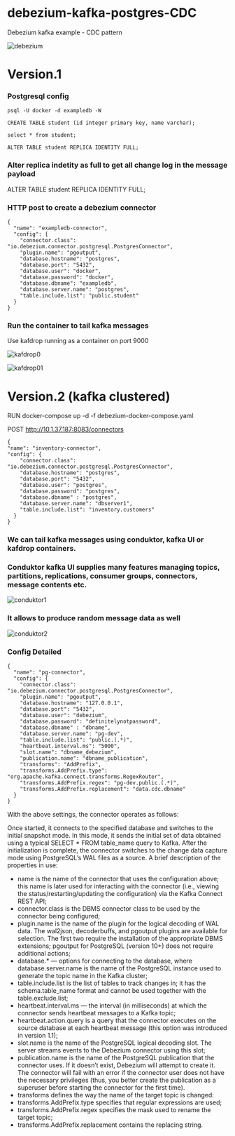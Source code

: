 # debezium-kafka-postgres-CDC
Debezium kafka example - CDC pattern

![debezium](https://user-images.githubusercontent.com/8513827/236702350-b347c23d-e314-468c-8aeb-98cb233c7de3.png)


<h1>Version.1</h1>

<h3> Postgresql config </h3>

```
psql -U docker -d exampledb -W

CREATE TABLE student (id integer primary key, name varchar);

select * from student;

ALTER TABLE student REPLICA IDENTITY FULL;

```
<h3>Alter replica indetity as full to get all change log in the message payload</h3>
ALTER TABLE student REPLICA IDENTITY FULL;


<h3> HTTP post to create a debezium connector </h3>

```
{
  "name": "exampledb-connector",
  "config": {
    "connector.class": "io.debezium.connector.postgresql.PostgresConnector",
    "plugin.name": "pgoutput",
    "database.hostname": "postgres",
    "database.port": "5432",
    "database.user": "docker",
    "database.password": "docker",
    "database.dbname": "exampledb",
    "database.server.name": "postgres",
    "table.include.list": "public.student"
  }
}
```

<h3> Run the container to tail kafka messages </h3>
Use kafdrop running as a container on port 9000


![kafdrop0](https://user-images.githubusercontent.com/8513827/236702488-db78ecd7-0ab5-457a-bb33-89fe3ce9fd05.png)


![kafdrop01](https://user-images.githubusercontent.com/8513827/236702559-7d091b30-c586-400b-8954-f4cbb9c9bb61.png)


<h1>Version.2 (kafka clustered)</h1>

RUN docker-compose up -d -f debezium-docker-compose.yaml

POST http://10.1.37.187:8083/connectors
```
{
"name": "inventory-connector",
"config": {
    "connector.class": "io.debezium.connector.postgresql.PostgresConnector",
    "database.hostname": "postgres",
    "database.port": "5432",
    "database.user": "postgres",
    "database.password": "postgres",
    "database.dbname" : "postgres",
    "database.server.name": "dbserver1",
    "table.include.list": "inventory.customers"
  }
}
```
<h3>We can tail kafka messages using conduktor, kafka UI or kafdrop containers.</h3>

<h3>Conduktor kafka UI supplies many features managing topics, partitions, replications, consumer groups, connectors, message contents etc.</h3>

![conduktor1](https://github.com/ufuk23/debezium-kafka-postgres-CDC/assets/8513827/0190cd57-66b9-4e9d-b108-07b0f72315f5)

<h3>It allows to produce random message data as well</h3>

![conduktor2](https://github.com/ufuk23/debezium-kafka-postgres-CDC/assets/8513827/9931970e-ce31-4d94-a526-8045434f631a)


<h3>Config Detailed</h3>

```
{
  "name": "pg-connector",
  "config": {
    "connector.class": "io.debezium.connector.postgresql.PostgresConnector",
    "plugin.name": "pgoutput",
    "database.hostname": "127.0.0.1",
    "database.port": "5432",
    "database.user": "debezium",
    "database.password": "definitelynotpassword",
    "database.dbname" : "dbname",
    "database.server.name": "pg-dev",
    "table.include.list": "public.(.*)",
    "heartbeat.interval.ms": "5000",
    "slot.name": "dbname_debezium",
    "publication.name": "dbname_publication",
    "transforms": "AddPrefix",
    "transforms.AddPrefix.type": "org.apache.kafka.connect.transforms.RegexRouter",
    "transforms.AddPrefix.regex": "pg-dev.public.(.*)",
    "transforms.AddPrefix.replacement": "data.cdc.dbname"
  }
}

```

With the above settings, the connector operates as follows:

Once started, it connects to the specified database and switches to the initial snapshot mode. In this mode, it sends the initial set of data obtained using a typical SELECT * FROM table_name query to Kafka.
After the initialization is complete, the connector switches to the change data capture mode using PostgreSQL’s WAL files as a source.
A brief description of the properties in use:

* name is the name of the connector that uses the configuration above; this name is later used for interacting with the connector (i.e., viewing the status/restarting/updating the configuration) via the Kafka Connect REST API;
* connector.class is the DBMS connector class to be used by the connector being configured;
* plugin.name is the name of the plugin for the logical decoding of WAL data. The wal2json, decoderbuffs, and pgoutput plugins are available for selection. The first two require the installation of the appropriate DBMS extensions; pgoutput for PostgreSQL (version 10+) does not require additional actions;
* database.* — options for connecting to the database, where database.server.name is the name of the PostgreSQL instance used to generate the topic name in the Kafka cluster;
* table.include.list is the list of tables to track changes in; it has the schema.table_name format and cannot be used together with the table.exclude.list;
* heartbeat.interval.ms — the interval (in milliseconds) at which the connector sends heartbeat messages to a Kafka topic;
* heartbeat.action.query is a query that the connector executes on the source database at each heartbeat message (this option was introduced in version 1.1);
* slot.name is the name of the PostgreSQL logical decoding slot. The server streams events to the Debezium connector using this slot;
* publication.name is the name of the PostgreSQL publication that the connector uses. If it doesn’t exist, Debezium will attempt to create it. The connector will fail with an error if the connector user does not have the necessary privileges (thus, you better create the publication as a superuser before starting the connector for the first time).
* transforms defines the way the name of the target topic is changed:
* transforms.AddPrefix.type specifies that regular expressions are used;
* transforms.AddPrefix.regex specifies the mask used to rename the target topic;
* transforms.AddPrefix.replacement contains the replacing string.


